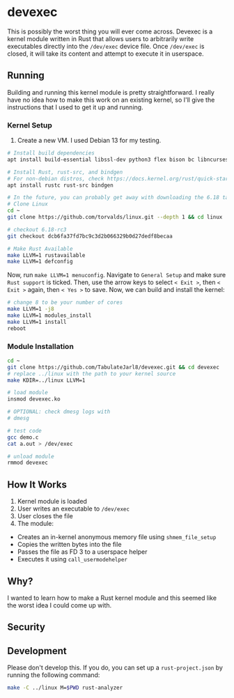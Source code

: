 # devexec

This is possibly the worst thing you will ever come across. Devexec is a kernel module written in Rust that allows users to arbitrarily write executables directly into the `/dev/exec` device file. Once `/dev/exec` is closed, it will take its content and attempt to execute it in userspace.

## Running

Building and running this kernel module is pretty straightforward. I really have no idea how to make this work on an existing kernel, so I'll give the instructions that I used to get it up and running.

### Kernel Setup

1. Create a new VM. I used Debian 13 for my testing.

```sh
# Install build dependencies
apt install build-essential libssl-dev python3 flex bison bc libncurses-dev gawk openssl libssl-dev libelf-dev libudev-dev libpci-dev libiberty-dev autoconf llvm clang lld git

# Install Rust, rust-src, and bindgen
# For non-debian distros, check https://docs.kernel.org/rust/quick-start.html#distributions
apt install rustc rust-src bindgen

# In the future, you can probably get away with downloading the 6.18 tarball once it comes out, but for reproducability, this is what I built on
# Clone Linux
cd ~
git clone https://github.com/torvalds/linux.git --depth 1 && cd linux

# checkout 6.18-rc3
git checkout dcb6fa37fd7bc9c3d2b066329b0d27dedf8becaa

# Make Rust Available
make LLVM=1 rustavailable
make LLVM=1 defconfig
```

Now, run `make LLVM=1 menuconfig`. Navigate to `General Setup` and make sure `Rust support` is ticked. Then, use the arrow keys to select `< Exit >`, then `< Exit >` again, then `< Yes >` to save. Now, we can build and install the kernel:

```sh
# change 8 to be your number of cores
make LLVM=1 -j8
make LLVM=1 modules_install
make LLVM=1 install
reboot
```

### Module Installation

```sh
cd ~
git clone https://github.com/TabulateJarl8/devexec.git && cd devexec
# replace ../linux with the path to your kernel source
make KDIR=../linux LLVM=1

# load module
insmod devexec.ko

# OPTIONAL: check dmesg logs with
# dmesg

# test code
gcc demo.c
cat a.out > /dev/exec

# unload module
rmmod devexec
```

## How It Works

1. Kernel module is loaded
2. User writes an executable to `/dev/exec`
3. User closes the file
4. The module:

- Creates an in-kernel anonymous memory file using `shmem_file_setup`
- Copies the written bytes into the file
- Passes the file as FD 3 to a userspace helper
- Executes it using `call_usermodehelper`

## Why?

I wanted to learn how to make a Rust kernel module and this seemed like the worst idea I could come up with.

## Security

## Development

Please don't develop this. If you do, you can set up a `rust-project.json` by running the following command:

```sh
make -C ../linux M=$PWD rust-analyzer
```

